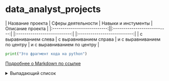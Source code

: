 # data_analyst_projects


| Название проекта             | Сферы деятельности           | Навыки и инстументы    | Описание проекта | 
|:---------------------------:||:---------------------------:| |:---------------------------:| |:---------------------------:| 
| с выравниванием слева | с выравниванием справа | и с выравниванием по центру | и с выравниванием по центру |
```python
print("Это фрагмент кода на python")
```
[Подробнее о Markdown по ссылке](https://daringfireball.net/projects/markdown/)

<details><summary>Выпадающий список</summary>

   1. First item must be preceeded with an empty line.
   1. Markdown renders **perfectly**.
   1. Extra item.

</details>
